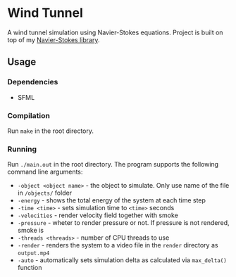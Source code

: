 # Wind Tunnel
A wind tunnel simulation using Navier-Stokes equations. Project is built on top of my [Navier-Stokes library](https://github.com/gregora/Navier-Stokes).

## Usage

### Dependencies
* SFML

### Compilation
Run `make` in the root directory.

### Running
Run `./main.out` in the root directory. The program supports the following command line arguments:
* `-object <object name>` - the object to simulate. Only use name of the file in `/objects/` folder
* `-energy` - shows the total energy of the system at each time step
* `-time <time>` - sets simulation time to `<time>` seconds
* `-velocities` - render velocity field together with smoke
* `-pressure` - wheter to render pressure or not. If pressure is not rendered, smoke is
* `-threads <threads>` - number of CPU threads to use
* `-render` - renders the system to a video file in the `render` directory as `output.mp4`
* `-auto` - automatically sets simulation delta as calculated via `max_delta()` function
